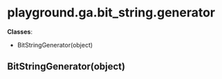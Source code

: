 # playground.ga.bit_string.generator

**Classes**:
- BitStringGenerator(object)


## BitStringGenerator(object)
